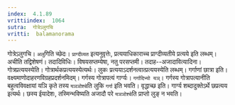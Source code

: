 ```yaml
---
index:  4.1.89
vrittiindex:  1064
sutra:  गोत्रेऽलुगचि
vritti:  balamanorama 
---
```


गोत्रेऽलुगचि। `अलु`गिति च्छेदः। `प्राग्दीव्यत` इत्यनुवृत्तेः, प्रत्ययाधिकाराच्च प्राग्दीव्यतीये प्रत्यये इति लब्धम्। अचीति तद्विशेषणं। तदादिविधिः। विषयसप्तम्येषा, नतु परसप्तमी। तदाह--अजादावित्यादिना। गोत्रप्रत्ययस्येति। गोत्रार्थकप्रत्ययस्येत्यर्थः। लुकः प्रत्ययाऽदर्शनत्वात्प्रत्ययस्येति लब्धम्। गर्गाणां छात्रा इति। वक्ष्यमाणोदाहरणविग्रहप्रदर्शनमिदम्। गर्गस्य गोत्रापत्यं गार्ग्यः। `गर्गादिभ्यो यञ्`। गर्गस्य गोत्रापत्यानीति बहुत्वविवक्षायां यञि कृते तस्य `यञञोश्चे`ति लुकि `गर्गा` इति भवति। वृद्धाच्छ इति। गार्ग्य शब्दादुक्तेऽर्थे छप्रत्यय इत्यर्थः। छस्य ईयादेशः, तस्मिन्भविष्यति अजादौ परे `यञञोश्चे`ति प्राप्तो लुङ् न भवति।

